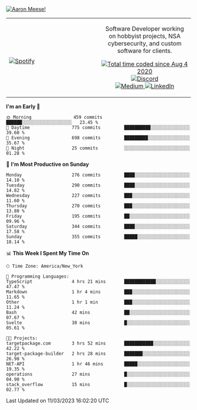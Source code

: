 [![Aaron Meese!](https://user-images.githubusercontent.com/17814535/88975338-a2aabf00-d27f-11ea-963f-8a19608716b4.png)](https://github.com/ajmeese7/readme-ascii "README ASCII")

<!-- Modified from project here: https://github.com/novatorem/novatorem -->
<table width="100%">
  <tr>
  <td width="50%">

&nbsp; <br> [![Spotify](https://ajmeese7.vercel.app/api/spotify)](https://open.spotify.com/user/ajmeese)

  </td>
  <td width="50%">
    <p align="center">
    Software Developer working on hobbyist projects, NSA cybersecurity, and custom software for clients.
    </p>
    <p align="center">
      <a href="https://wakatime.com/@f726891d-3b02-46cd-9b60-e8c59f9e2b14">
        <img src="https://wakatime.com/badge/user/f726891d-3b02-46cd-9b60-e8c59f9e2b14.svg" alt="Total time coded since Aug 4 2020" title="WakaTime" />
      </a>
      <a href="http://link.aaronmeese.com/discord">
        <img src="https://img.shields.io/badge/discord-ajmeese7%234835-369?style=flat-square&logo=discord&logoColor=white&color=purple" alt="Discord" title="Discord">
      </a>
      <br />
      <a href="https://link.aaronmeese.com/medium">
        <img src="https://img.shields.io/badge/medium-ajmeese7-1DB954?style=flat-square&logo=medium&logoColor=white" alt="Medium" title="Medium">
      </a>
      <a href="https://link.aaronmeese.com/linkedin">
        <img src="https://img.shields.io/badge/linkedIn-aaronmeese-1DB954?style=flat-square&logo=linkedin&logoColor=white&color=blue" alt="LinkedIn" title="LinkedIn">
      </a>
    </p>
  </td>

</table>

[//]: <> (The `&nbsp;` is to have Aphelion take up more space)

<!--START_SECTION:waka-->
**I'm an Early 🐤** 

```text
🌞 Morning                459 commits         ██████░░░░░░░░░░░░░░░░░░░   23.45 % 
🌆 Daytime                775 commits         ██████████░░░░░░░░░░░░░░░   39.60 % 
🌃 Evening                698 commits         █████████░░░░░░░░░░░░░░░░   35.67 % 
🌙 Night                  25 commits          ░░░░░░░░░░░░░░░░░░░░░░░░░   01.28 % 
```
📅 **I'm Most Productive on Sunday** 

```text
Monday                   276 commits         ████░░░░░░░░░░░░░░░░░░░░░   14.10 % 
Tuesday                  290 commits         ████░░░░░░░░░░░░░░░░░░░░░   14.82 % 
Wednesday                227 commits         ███░░░░░░░░░░░░░░░░░░░░░░   11.60 % 
Thursday                 270 commits         ███░░░░░░░░░░░░░░░░░░░░░░   13.80 % 
Friday                   195 commits         ██░░░░░░░░░░░░░░░░░░░░░░░   09.96 % 
Saturday                 344 commits         ████░░░░░░░░░░░░░░░░░░░░░   17.58 % 
Sunday                   355 commits         █████░░░░░░░░░░░░░░░░░░░░   18.14 % 
```


📊 **This Week I Spent My Time On** 

```text
🕑︎ Time Zone: America/New_York

💬 Programming Languages: 
TypeScript               4 hrs 21 mins       ████████████░░░░░░░░░░░░░   47.47 % 
Markdown                 1 hr 4 mins         ███░░░░░░░░░░░░░░░░░░░░░░   11.65 % 
Other                    1 hr 1 min          ███░░░░░░░░░░░░░░░░░░░░░░   11.24 % 
Bash                     42 mins             ██░░░░░░░░░░░░░░░░░░░░░░░   07.67 % 
Svelte                   30 mins             █░░░░░░░░░░░░░░░░░░░░░░░░   05.61 % 

🐱‍💻 Projects: 
targetpackage.com        3 hrs 52 mins       ███████████░░░░░░░░░░░░░░   42.22 % 
target-package-builder   2 hrs 28 mins       ███████░░░░░░░░░░░░░░░░░░   26.98 % 
NET-API                  1 hr 46 mins        █████░░░░░░░░░░░░░░░░░░░░   19.35 % 
operations               27 mins             █░░░░░░░░░░░░░░░░░░░░░░░░   04.90 % 
stack_overflow           15 mins             █░░░░░░░░░░░░░░░░░░░░░░░░   02.77 % 
```


 Last Updated on 11/03/2023 16:02:20 UTC
<!--END_SECTION:waka-->
